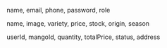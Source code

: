 <!-- mango server -->

<!-- User -->
name, email, phone, password, role

<!-- Mango -->
name, image, variety, price, stock, origin, season

<!-- Order -->
userId, mangoId, quantity, totalPrice, status, address
